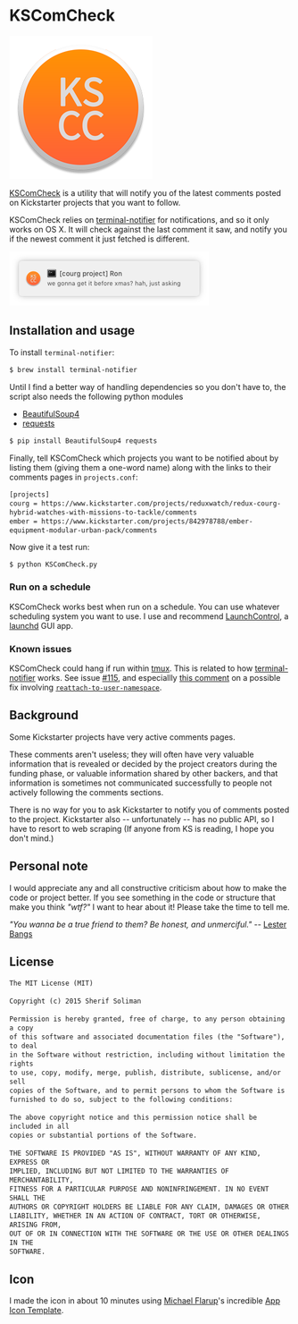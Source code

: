 # KSComCheck

![](kscc.png)

[KSComCheck][] is a utility that will notify you of the latest comments posted on Kickstarter projects that you want to follow.

[KSComCheck]: newurlsoon

KSComCheck relies on [terminal-notifier][] for notifications, and so it only works on OS X. It will check against the last comment it saw, and notify you if the newest comment it just fetched is different.

[terminal-notifier]: https://github.com/julienXX/terminal-notifier

![](screenshot.png)

## Installation and usage

To install `terminal-notifier`:

``` bash
$ brew install terminal-notifier
```

Until I find a better way of handling dependencies so you don't have to, the script also needs the following python modules

- [ BeautifulSoup4 ](http://www.crummy.com/software/BeautifulSoup/)
- [ requests ](http://docs.python-requests.org/en/latest/)

``` bash
$ pip install BeautifulSoup4 requests
```

Finally, tell KSComCheck which projects you want to be notified about by listing them (giving them a one-word name) along with the links to their comments pages in `projects.conf`:

```
[projects]
courg = https://www.kickstarter.com/projects/reduxwatch/redux-courg-hybrid-watches-with-missions-to-tackle/comments
ember = https://www.kickstarter.com/projects/842978788/ember-equipment-modular-urban-pack/comments
```

Now give it a test run:
``` bash
$ python KSComCheck.py
```

### Run on a schedule

KSComCheck works best when run on a schedule. You can use whatever scheduling system you want to use. I use and recommend [LaunchControl][9034-0001], a [launchd](https://developer.apple.com/library/mac/documentation/Darwin/Reference/ManPages/man8/launchd.8.html) GUI app.

[9034-0001]: http://www.soma-zone.com/LaunchControl/ "soma-zone: LaunchControl"


### Known issues

KSComCheck could hang if run within [tmux][5946-0001]. This is related to how [terminal-notifier][] works. See issue [#115](https://github.com/julienXX/terminal-notifier/issues/115), and especiallly [this comment](https://github.com/julienXX/terminal-notifier/issues/115#issuecomment-104214742) on a possible fix involving [`reattach-to-user-namespace`][5946-0002].

[5946-0001]: https://tmux.github.io/ "tmux"
[5946-0002]: https://github.com/ChrisJohnsen/tmux-MacOSX-pasteboard "ChrisJohnsen/tmux-MacOSX-pasteboard · GitHub"


## Background

Some Kickstarter projects have very active comments pages.

These comments aren't useless; they will often have very valuable information that is revealed or decided by the project creators during the funding phase, or valuable information shared by other backers, and that information is sometimes not communicated successfully to people not actively following the comments sections.

There is no way for you to ask Kickstarter to notify you of comments posted to the project. Kickstarter also -- unfortunately -- has no public API, so I have to resort to web scraping (If anyone from KS is reading, I hope you don't mind.)

## Personal note

I would appreciate any and all constructive criticism about how to make the code or project better.
If you see something in the code or structure that make you think _"wtf?"_ I want to hear about it!
Please take the time to tell me.

_"You wanna be a true friend to them? Be honest, and unmerciful."_ -- [Lester Bangs][am]

[am]: http://www.imdb.com/title/tt0181875/

## License

``` text
The MIT License (MIT)

Copyright (c) 2015 Sherif Soliman

Permission is hereby granted, free of charge, to any person obtaining a copy
of this software and associated documentation files (the "Software"), to deal
in the Software without restriction, including without limitation the rights
to use, copy, modify, merge, publish, distribute, sublicense, and/or sell
copies of the Software, and to permit persons to whom the Software is
furnished to do so, subject to the following conditions:

The above copyright notice and this permission notice shall be included in all
copies or substantial portions of the Software.

THE SOFTWARE IS PROVIDED "AS IS", WITHOUT WARRANTY OF ANY KIND, EXPRESS OR
IMPLIED, INCLUDING BUT NOT LIMITED TO THE WARRANTIES OF MERCHANTABILITY,
FITNESS FOR A PARTICULAR PURPOSE AND NONINFRINGEMENT. IN NO EVENT SHALL THE
AUTHORS OR COPYRIGHT HOLDERS BE LIABLE FOR ANY CLAIM, DAMAGES OR OTHER
LIABILITY, WHETHER IN AN ACTION OF CONTRACT, TORT OR OTHERWISE, ARISING FROM,
OUT OF OR IN CONNECTION WITH THE SOFTWARE OR THE USE OR OTHER DEALINGS IN THE
SOFTWARE.
```

## Icon

I made the icon in about 10 minutes using [Michael Flarup][]'s incredible [App Icon Template][].

[Michael Flarup]: http://www.pixelresort.com/
[App Icon Template]: http://appicontemplate.com/
